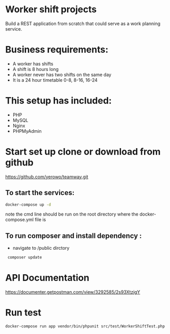 # Worker shift projects

Build a REST application from scratch that could serve as a work planning service.

# Business requirements:

- A worker has shifts
- A shift is 8 hours long
- A worker never has two shifts on the same day
- It is a 24 hour timetable 0-8, 8-16, 16-24

# This setup has included:

- PHP
- MySQL
- Nginx
- PHPMyAdmin

# Start set up clone or download from github

https://github.com/yerowo/teamway.git

## To start the services:

```bash
docker-compose up -d
```

note the cmd line should be run on the root directory where the docker-compose.yml file is

## To run composer and install dependency :

- navigate to /public dirctory

```bash
 composer update
```

# API Documentation

https://documenter.getpostman.com/view/3292585/2s93XtzjgY

# Run test

```bash
docker-compose run app vendor/bin/phpunit src/test/WorkerShiftTest.php
```
